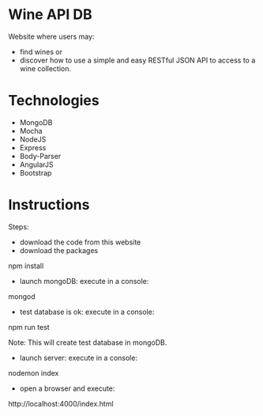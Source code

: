 # Wine API DB
Website where users may:
- find wines or
- discover how to use a simple and easy RESTful JSON API to access to a wine collection.

# Technologies
- MongoDB
- Mocha
- NodeJS
- Express
- Body-Parser
- AngularJS
- Bootstrap

# Instructions
Steps:
- download the code from this website
- download the packages

npm install

- launch mongoDB: execute in a console:

mongod

- test database is ok: execute in a console:

npm run test

Note: This will create test database in mongoDB.

- launch server: execute in a console:

nodemon index

- open a browser and execute:

http://localhost:4000/index.html

